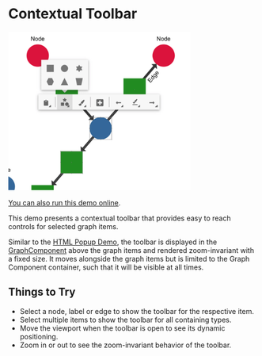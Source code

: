 # Contextual Toolbar

<img src="../../resources/image/contextualtoolbar.png" alt="demo-thumbnail" height="320"/>

[You can also run this demo online](https://live.yworks.com/demos/view/contextualtoolbar/index.html).

This demo presents a contextual toolbar that provides easy to reach controls for selected graph items.

Similar to the [HTML Popup Demo](../../view/htmlpopup/index.html), the toolbar is displayed in the [GraphComponent](https://docs.yworks.com/yfileshtml/#/api/GraphComponent) above the graph items and rendered zoom-invariant with a fixed size. It moves alongside the graph items but is limited to the Graph Component container, such that it will be visible at all times.

## Things to Try

- Select a node, label or edge to show the toolbar for the respective item.
- Select multiple items to show the toolbar for all containing types.
- Move the viewport when the toolbar is open to see its dynamic positioning.
- Zoom in or out to see the zoom-invariant behavior of the toolbar.
